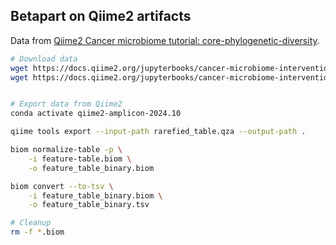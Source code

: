 ## Betapart on Qiime2 artifacts

Data from [Qiime2 Cancer microbiome tutorial: core-phylogenetic-diversity](https://docs.qiime2.org/jupyterbooks/cancer-microbiome-intervention-tutorial/030-tutorial-downstream/050-core-metrics.html#core-phylogenetic-diversity-metrics).

```sh
# Download data
wget https://docs.qiime2.org/jupyterbooks/cancer-microbiome-intervention-tutorial/data/020-tutorial-upstream/020-metadata/sample-metadata.tsv
wget https://docs.qiime2.org/jupyterbooks/cancer-microbiome-intervention-tutorial/data/030-tutorial-downstream/050-core-metrics/diversity-core-metrics-phylogenetic/rarefied_table.qza


# Export data from Qiime2
conda activate qiime2-amplicon-2024.10

qiime tools export --input-path rarefied_table.qza --output-path .

biom normalize-table -p \
    -i feature-table.biom \
    -o feature_table_binary.biom

biom convert --to-tsv \
    -i feature_table_binary.biom \
    -o feature_table_binary.tsv

# Cleanup
rm -f *.biom
```
